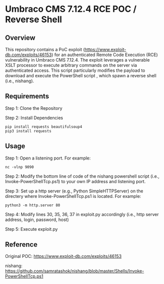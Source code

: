 # Umbraco CMS 7.12.4 RCE POC / Reverse Shell

## Overview
This repository contains a PoC exploit (https://www.exploit-db.com/exploits/46153) for an authenticated Remote Code Execution (RCE) vulnerability in Umbraco CMS 7.12.4. The exploit leverages a vulnerable XSLT processor to execute arbitrary commands on the server via authenticated access. This script particularly modifies the payload to download and execute the PowerShell script , which spawn a reverse shell (i.e., nishang).

## Requirements
Step 1: Clone the Repository

Step 2: Install Dependencies
```
pip install requests beautifulsoup4
pip3 install requests
```

## Usage
Step 1: Open a listening port. For example:
```
nc -vlnp 9090
```

Step 2: Modify the bottom line of code of the nishang powershell script (i.e., Invoke-PowerShellTcp.ps1) to your own IP address and listening port.

Step 3: Set up a http server (e.g., Python SimpleHTTPServer) on the directery where Invoke-PowerShellTcp.ps1 is located. For example:
```
python3 -m http.server 80
```
Step 4: Modify lines 30, 35, 36, 37 in exploit.py accordingly (i.e., http server address, login, password, host)

Step 5: Execute exploit.py

## Reference
Original POC: https://www.exploit-db.com/exploits/46153

nishang: https://github.com/samratashok/nishang/blob/master/Shells/Invoke-PowerShellTcp.ps1
